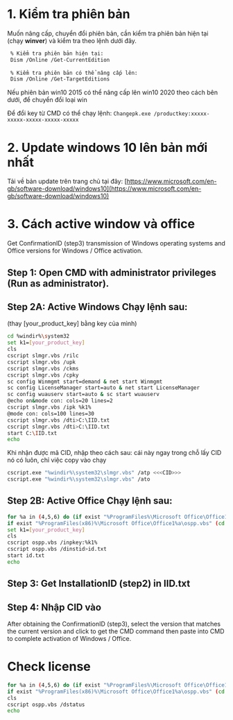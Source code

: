 # 1. Kiểm tra phiên bản
Muốn nâng cấp, chuyển đổi phiên bản, cần kiểm tra phiên bản hiện tại (chạy __winver__) và kiểm tra theo lệnh dưới đây.
```bash
 % Kiểm tra phiên bản hiện tại:
 Dism /Online /Get-CurrentEdition
 
 % Kiểm tra phiên bản có thể nâng cấp lên:
 Dism /Online /Get-TargetEditions
```
Nếu phiên bản win10 2015 có thể nâng cấp lên win10 2020 theo cách bên dưới, để chuyển đổi loại win

Để đổi key từ CMD có thể chạy lệnh:
```Changepk.exe /productkey:xxxxx-xxxxx-xxxxx-xxxxx-xxxxx```

# 2. Update windows 10 lên bản mới nhất 
Tải về bản update trên trang chủ tại đây: 
[https://www.microsoft.com/en-gb/software-download/windows10](https://www.microsoft.com/en-gb/software-download/windows10)

# 3. Cách active window và office

Get ConfirmationID (step3) transmission of Windows operating systems and Office versions for Windows / Office activation.

## Step 1: Open CMD with administrator privileges (Run as administrator).

## Step 2A: Active Windows Chạy lệnh sau:

(thay [your_product_key] bằng key của mình)

```bash
cd %windir%\system32
set k1=[your_product_key]
cls
cscript slmgr.vbs /rilc
cscript slmgr.vbs /upk
cscript slmgr.vbs /ckms
cscript slmgr.vbs /cpky
sc config Winmgmt start=demand & net start Winmgmt
sc config LicenseManager start=auto & net start LicenseManager
sc config wuauserv start=auto & sc start wuauserv
@echo on&mode con: cols=20 lines=2
cscript slmgr.vbs /ipk %k1%
@mode con: cols=100 lines=30
cscript slmgr.vbs /dti>C:\IID.txt
cscript slmgr.vbs /dti>C:\IID.txt
start C:\IID.txt
echo
```
Khi nhận được mã CID, nhập theo cách sau:
cái này ngay trong chỗ lấy CID nó có luôn, chỉ việc copy vào chạy

```bash
cscript.exe "%windir%\system32\slmgr.vbs" /atp <<<CID>>>
cscript.exe "%windir%\system32\slmgr.vbs" /ato
```


## Step 2B: Active Office Chạy lệnh sau:

```bash
for %a in (4,5,6) do (if exist "%ProgramFiles%\Microsoft Office\Office1%a\ospp.vbs" (cd /d "%ProgramFiles%\Microsoft Office\Office1%a")
if exist "%ProgramFiles(x86)%\Microsoft Office\Office1%a\ospp.vbs" (cd /d "%ProgramFiles(x86)%\Microsoft Office\Office1%a"))&cls
set k1=[your_product_key]
cls
cscript ospp.vbs /inpkey:%k1%
cscript ospp.vbs /dinstid>id.txt
start id.txt
echo
```

## Step 3: Get InstallationID (step2) in IID.txt  
## Step 4: Nhập CID vào

After obtaining the ConfirmationID (step3), select the version that matches the current version and click to get the CMD command then paste into CMD to complete activation of Windows / Office.

# Check license

```bash
for %a in (4,5,6) do (if exist "%ProgramFiles%\Microsoft Office\Office1%a\ospp.vbs" (cd /d "%ProgramFiles%\Microsoft Office\Office1%a")
if exist "%ProgramFiles(x86)%\Microsoft Office\Office1%a\ospp.vbs" (cd /d "%ProgramFiles(x86)%\Microsoft Office\Office1%a"))&cls
cls
cscript ospp.vbs /dstatus
echo
```
